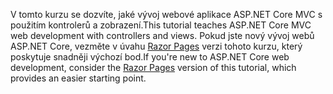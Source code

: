 <span data-ttu-id="26f53-101">V tomto kurzu se dozvíte, jaké vývoj webové aplikace ASP.NET Core MVC s použitím kontrolerů a zobrazení.</span><span class="sxs-lookup"><span data-stu-id="26f53-101">This tutorial teaches ASP.NET Core MVC web development with controllers and views.</span></span> <span data-ttu-id="26f53-102">Pokud jste nový vývoj webů ASP.NET Core, vezměte v úvahu [Razor Pages](xref:tutorials/razor-pages/razor-pages-start) verzi tohoto kurzu, který poskytuje snadněji výchozí bod.</span><span class="sxs-lookup"><span data-stu-id="26f53-102">If you're new to ASP.NET Core web development, consider the [Razor Pages](xref:tutorials/razor-pages/razor-pages-start) version of this tutorial, which provides an easier starting point.</span></span>
